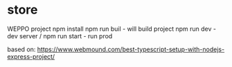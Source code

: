 # store
WEPPO project
npm install
npm run buil - will build project
npm run dev - dev server / npm run start - run prod



based on: https://www.webmound.com/best-typescript-setup-with-nodejs-express-project/
